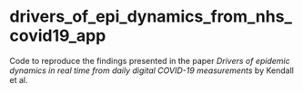 # drivers_of_epi_dynamics_from_nhs_covid19_app
 Code to reproduce the findings presented in the paper *Drivers of epidemic dynamics in real time from daily digital COVID-19 measurements* by Kendall et al.
